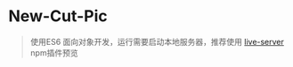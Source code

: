 # New-Cut-Pic

> 使用ES6 面向对象开发，运行需要启动本地服务器，推荐使用 [live-server](https://www.npmjs.com/package/live-server) npm插件预览
